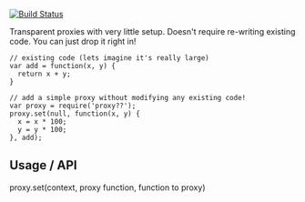 [![Build Status](https://travis-ci.org/lovebear/proxy.png)](https://travis-ci.org/lovebear/proxy)


Transparent proxies with very little setup. Doesn't require re-writing existing code. You can just drop it right in!


```
// existing code (lets imagine it's really large)
var add = function(x, y) {
  return x + y;
}

// add a simple proxy without modifying any existing code!
var proxy = require('proxy??');
proxy.set(null, function(x, y) { 
  x = x * 100;
  y = y * 100;
}, add);
```


## Usage / API

proxy.set(context, proxy function, function to proxy)

